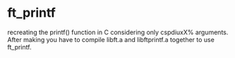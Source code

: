 # ft_printf

recreating the printf() function in C considering only cspdiuxX% arguments.
After making you have to compile libft.a and libftprintf.a together to use ft_printf.
